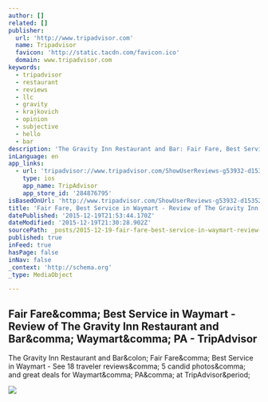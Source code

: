 ```yaml
---
author: []
related: []
publisher:
  url: 'http://www.tripadvisor.com'
  name: Tripadvisor
  favicon: 'http://static.tacdn.com/favicon.ico'
  domain: www.tripadvisor.com
keywords:
  - tripadvisor
  - restaurant
  - reviews
  - llc
  - gravity
  - krajkovich
  - opinion
  - subjective
  - hello
  - bar
description: 'The Gravity Inn Restaurant and Bar: Fair Fare, Best Service in Waymart - See 18 traveler reviews, 5 candid photos, and great deals for Waymart, PA, at TripAdvisor.'
inLanguage: en
app_links:
  - url: 'tripadvisor://www.tripadvisor.com/ShowUserReviews-g53932-d1535243-r241345951-m33762-The_Gravity_Inn_Restaurant_and_Bar-Waymart_Pocono_Mountains_Region_Pennsyl.html'
    type: ios
    app_name: TripAdvisor
    app_store_id: '284876795'
isBasedOnUrl: 'http://www.tripadvisor.com/ShowUserReviews-g53932-d1535243-r241345951-The_Gravity_Inn_Restaurant_and_Bar-Waymart_Pocono_Mountains_Region_Pennsylvania.html#REVIEWS'
title: 'Fair Fare, Best Service in Waymart - Review of The Gravity Inn Restaurant and Bar, Waymart, PA - TripAdvisor'
datePublished: '2015-12-19T21:53:44.170Z'
dateModified: '2015-12-19T21:30:28.902Z'
sourcePath: _posts/2015-12-19-fair-fare-best-service-in-waymart-review-of-the-gravity-i.md
published: true
inFeed: true
hasPage: false
inNav: false
_context: 'http://schema.org'
_type: MediaObject

---
```

<article style=""><h1>Fair Fare&amp;comma; Best Service in Waymart - Review of The Gravity Inn Restaurant and Bar&amp;comma; Waymart&amp;comma; PA - TripAdvisor</h1><p>The Gravity Inn Restaurant and Bar&amp;colon; Fair Fare&amp;comma; Best Service in Waymart - See 18 traveler reviews&amp;comma; 5 candid photos&amp;comma; and great deals for Waymart&amp;comma; PA&amp;comma; at TripAdvisor&amp;period;</p><img src="http://media-cdn.tripadvisor.com/media/photo-s/08/cf/0e/f2/gravity-inn-restaurant.jpg" /></article>
